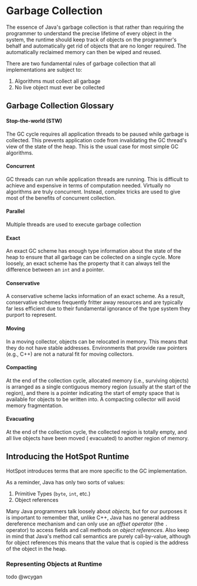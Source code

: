 # Garbage Collection

The essence of Java's garbage collection is that rather than requiring the programmer to understand the precise lifetime
of every object in the system, the runtime should keep track of objects on the programmer's behalf and automatically get
rid of objects that are no longer required. The automatically reclaimed memory can then be wiped and reused.

There are two fundamental rules of garbage collection that all implementations are subject to:

1. Algorithms must collect all garbage
2. No live object must ever be collected

## Garbage Collection Glossary

#### Stop-the-world (STW)

The GC cycle requires all application threads to be paused while garbage is collected. This prevents application code
from invalidating the GC thread's view of the state of the heap. This is the usual case for most simple GC algorithms.

#### Concurrent

GC threads can run while application threads are running. This is difficult to achieve and expensive in terms of
computation needed. Virtually no algorithms are truly concurrent. Instead, complex tricks are used to give most of the
benefits of concurrent collection.

#### Parallel

Multiple threads are used to execute garbage collection

#### Exact

An exact GC scheme has enough type information about the state of the heap to ensure that all garbage can be collected
on a single cycle. More loosely, an exact scheme has the property that it can always tell the difference between
an `int` and a pointer.

#### Conservative

A conservative scheme lacks information of an exact scheme. As a result, conservative schemes frequently fritter away
resources and are typically far less efficient due to their fundamental ignorance of the type system they purport to
represent.

#### Moving

In a moving collector, objects can be relocated in memory. This means that they do not have stable addresses.
Environments that provide raw pointers (e.g., C++) are not a natural fit for moving collectors.

#### Compacting

At the end of the collection cycle, allocated memory (i.e., surviving objects) is arranged as a single contiguous memory
region (usually at the start of the region), and there is a pointer indicating the start of empty space that is
available for objects to be written into. A compacting collector will avoid memory fragmentation.

#### Evacuating

At the end of the collection cycle, the collected region is totally empty, and all live objects have been moved (
evacuated) to another region of memory.

## Introducing the HotSpot Runtime

HotSpot introduces terms that are more specific to the GC implementation.

As a reminder, Java has only two sorts of values:

1. Primitive Types (`byte`, `int`, etc.)
2. Object references

Many Java programmers talk loosely about *objects*, but for our purposes it is important to remember that, unlike C++,
Java has no general address dereference mechanism and can only use an *offset operator* (the `.` operator) to access
fields and call methods on *object references*. Also keep in mind that Java's method call semantics are purely
call-by-value, although for object references this means that the value that is copied is the address of the object in
the heap.

### Representing Objects at Runtime

todo @wcygan